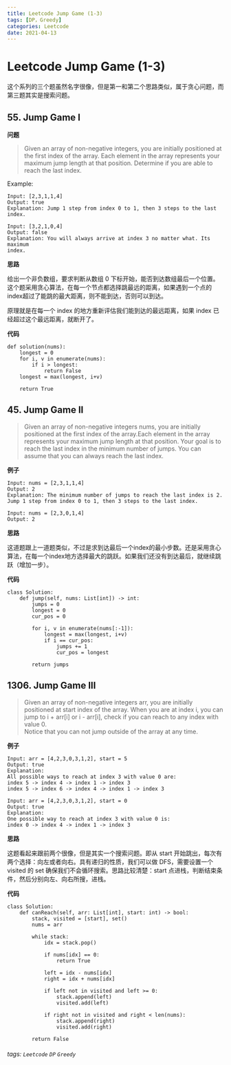 ```yaml
---
title: Leetcode Jump Game (1-3)
tags: [DP，Greedy]
categories: Leetcode
date: 2021-04-13
---
```


# Leetcode Jump Game (1-3)

这个系列的三个题虽然名字很像，但是第一和第二个思路类似，属于贪心问题，而第三题其实是搜索问题。

## 55. Jump Game I

**问题**

> Given an array of non-negative integers, you are initially positioned at the first index of the array. Each element in the array represents your maximum jump length at that position. Determine if you are able to reach the last index.

Example:

```
Input: [2,3,1,1,4]
Output: true
Explanation: Jump 1 step from index 0 to 1, then 3 steps to the last index.
 
Input: [3,2,1,0,4]
Output: false
Explanation: You will always arrive at index 3 no matter what. Its maximum
index.
```

**思路**

给出一个非负数组，要求判断从数组 0 下标开始，能否到达数组最后一个位置。
这个题采用贪心算法，在每一个节点都选择跳最远的距离，如果遇到一个点的index超过了能跳的最大距离，则不能到达，否则可以到达。

原理就是在每一个 index 的地方重新评估我们能到达的最远距离，如果 index 已经超过这个最远距离，就断开了。

**代码**

```python=
def solution(nums):
    longest = 0
    for i, v in enumerate(nums):
        if i > longest:
            return False
    longest = max(longest, i+v)

    return True    
```


## 45. Jump Game II

> Given an array of non-negative integers nums, you are initially positioned at the first index of the array.Each element in the array represents your maximum jump length at that position.
Your goal is to reach the last index in the minimum number of jumps.
You can assume that you can always reach the last index.

**例子**

```
Input: nums = [2,3,1,1,4]
Output: 2
Explanation: The minimum number of jumps to reach the last index is 2. Jump 1 step from index 0 to 1, then 3 steps to the last index.

Input: nums = [2,3,0,1,4]
Output: 2
```

**思路**

这道题跟上一道题类似，不过是求到达最后一个index的最小步数。还是采用贪心算法，在每一个index地方选择最大的跳跃。如果我们还没有到达最后，就继续跳跃（增加一步）。

**代码**

```python=
class Solution:
    def jump(self, nums: List[int]) -> int:
        jumps = 0
        longest = 0
        cur_pos = 0
        
        for i, v in enumerate(nums[:-1]):
            longest = max(longest, i+v)
            if i == cur_pos:
                jumps += 1
                cur_pos = longest
                
        return jumps
```

## 1306. Jump Game III

> Given an array of non-negative integers arr, you are initially positioned at start index of the array. When you are at index i, you can jump to i + arr[i] or i - arr[i], check if you can reach to any index with value 0.  
> Notice that you can not jump outside of the array at any time.

**例子**

```
Input: arr = [4,2,3,0,3,1,2], start = 5
Output: true
Explanation: 
All possible ways to reach at index 3 with value 0 are: 
index 5 -> index 4 -> index 1 -> index 3 
index 5 -> index 6 -> index 4 -> index 1 -> index 3 

Input: arr = [4,2,3,0,3,1,2], start = 0
Output: true 
Explanation: 
One possible way to reach at index 3 with value 0 is: 
index 0 -> index 4 -> index 1 -> index 3
```

**思路**

这题看起来跟前两个很像，但是其实一个搜索问题。即从 start 开始跳出，每次有两个选择：向左或者向右。具有递归的性质，我们可以做 DFS，需要设置一个 visited 的 set 确保我们不会循环搜索。思路比较清楚：start 点进栈，判断结束条件，然后分别向左、向右所搜，进栈。

**代码**

```python=
class Solution:
    def canReach(self, arr: List[int], start: int) -> bool:
        stack, visited = [start], set()
        nums = arr
        
        while stack:
            idx = stack.pop()
            
            if nums[idx] == 0:
                return True
            
            left = idx - nums[idx]
            right = idx + nums[idx]
            
            if left not in visited and left >= 0:
                stack.append(left)
                visited.add(left)
            
            if right not in visited and right < len(nums):
                stack.append(right)
                visited.add(right)
                
        return False
```


###### tags: `Leetcode` `DP` `Greedy`